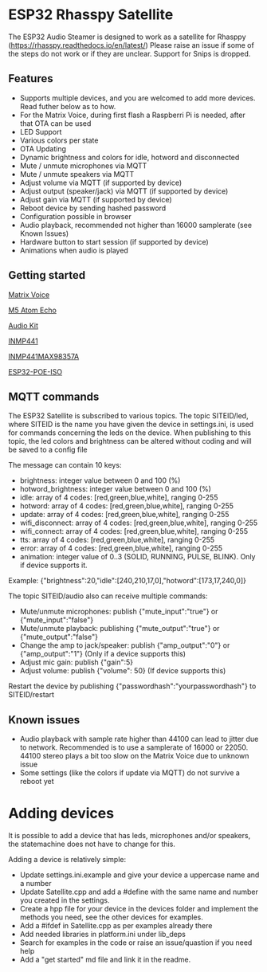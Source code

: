 # ESP32 Rhasspy Satellite

The ESP32 Audio Steamer is designed to work as a satellite for Rhasppy (https://rhasspy.readthedocs.io/en/latest/)
Please raise an issue if some of the steps do not work or if they are unclear.
Support for Snips is dropped.

## Features

- Supports multiple devices, and you are welcomed to add more devices. Read futher below as to how.
- For the Matrix Voice, during first flash a Raspberri Pi is needed, after that OTA can be used
- LED Support
- Various colors per state
- OTA Updating
- Dynamic brightness and colors for idle, hotword and disconnected
- Mute / unmute microphones via MQTT
- Mute / unmute speakers via MQTT
- Adjust volume via MQTT (if supported by device)
- Adjust output (speaker/jack) via MQTT (if supported by device)
- Adjust gain via MQTT (if supported by device)
- Reboot device by sending hashed password
- Configuration possible in browser
- Audio playback, recommended not higher than 16000 samplerate (see Known Issues)
- Hardware button to start session (if supported by device)
- Animations when audio is played

## Getting started
[Matrix Voice](matrixvoice.md)

[M5 Atom Echo](m5atomecho.md)

[Audio Kit](audiokit.md)

[INMP441](inmp441.md)

[INMP441MAX98357A](inmp441max98357a.md)

[ESP32-POE-ISO](Esp32-poe-iso.md)

## MQTT commands

The ESP32 Satellite is subscribed to various topics.
The topic SITEID/led, where SITEID is the name you have given the device in settings.ini, is used for commands concerning the leds on the device.
When publishing to this topic, the led colors and brightness can be altered without coding and will be saved to a config file

The message can contain 10 keys:

- brightness: integer value between 0 and 100 (%)
- hotword_brightness: integer value between 0 and 100 (%)
- idle: array of 4 codes: [red,green,blue,white], ranging 0-255
- hotword: array of 4 codes: [red,green,blue,white], ranging 0-255
- update: array of 4 codes: [red,green,blue,white], ranging 0-255
- wifi_disconnect: array of 4 codes: [red,green,blue,white], ranging 0-255
- wifi_connect: array of 4 codes: [red,green,blue,white], ranging 0-255
- tts: array of 4 codes: [red,green,blue,white], ranging 0-255
- error: array of 4 codes: [red,green,blue,white], ranging 0-255
- animation: integer value of 0..3 (SOLID, RUNNING, PULSE, BLINK). Only if device supports it.

Example: {"brightness":20,"idle":[240,210,17,0],"hotword":[173,17,240,0]}

The topic SITEID/audio also can receive multiple commands:

- Mute/unmute microphones: publish {"mute_input":"true"} or {"mute_input":"false"}
- Mute/unmute playback: publishing {"mute_output":"true"} or {"mute_output":"false"}
- Change the amp to jack/speaker: publish {"amp_output":"0"} or {"amp_output":"1"} (Only if a device supports this)
- Adjust mic gain: publish {"gain":5}
- Adjust volume: publish {"volume": 50} (If device supports this)

Restart the device by publishing {"passwordhash":"yourpasswordhash"} to SITEID/restart

## Known issues

- Audio playback with sample rate higher than 44100 can lead to jitter due to network. Recommended is to use a samplerate of 16000 or 22050. 44100 stereo plays a bit too slow on the Matrix Voice due to unknown issue
- Some settings (like the colors if update via MQTT) do not survive a reboot yet

# Adding devices

It is possible to add a device that has leds, microphones and/or speakers, the statemachine does not have to change for this.

Adding a device is relatively simple:

- Update settings.ini.example and give your device a uppercase name and a number
- Update Satellite.cpp and add a #define with the same name and number you created in the settings.
- Create a hpp file for your device in the devices folder and implement the methods you need, see the other devices for examples.
- Add a #ifdef in Satellite.cpp as per examples already there
- Add needed libraries in platform.ini under lib_deps
- Search for examples in the code or raise an issue/quastion if you need help
- Add a "get started" md file and link it in the readme.
